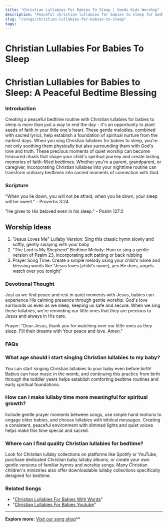 ```yaml
---
title: "Christian Lullabies For Babies To Sleep | Seeds Kids Worship"
description: "Peaceful christian lullabies for babies to sleep for bedtime and quiet moments. Christian music to comfort and nurture young children's faith."
slug: "/songs/christian-lullabies-for-babies-to-sleep"
tags:
---
```


# Christian Lullabies For Babies To Sleep

# Christian Lullabies for Babies to Sleep: A Peaceful Bedtime Blessing

### Introduction
Creating a peaceful bedtime routine with Christian lullabies for babies to sleep is more than just a way to end the day – it's an opportunity to plant seeds of faith in your little one's heart. These gentle melodies, combined with sacred lyrics, help establish a foundation of spiritual nurture from the earliest days. When you sing Christian lullabies for babies to sleep, you're not only soothing them physically but also surrounding them with God's love and truth. These precious moments of quiet worship can become treasured rituals that shape your child's spiritual journey and create lasting memories of faith-filled bedtimes. Whether you're a parent, grandparent, or caregiver, incorporating Christian lullabies into your nighttime routine can transform ordinary bedtimes into sacred moments of connection with God.

### Scripture
"When you lie down, you will not be afraid; when you lie down, your sleep will be sweet." - Proverbs 3:24

"He gives to His beloved even in his sleep." - Psalm 127:2

## Worship Ideas
1. "Jesus Loves Me" Lullaby Version: Sing this classic hymn slowly and softly, gently swaying with your baby
2. "The Lord is My Shepherd" Bedtime Melody: Hum or sing a gentle version of Psalm 23, incorporating soft patting or back rubbing
3. Prayer Song Time: Create a simple melody using your child's name and blessing words like "Jesus loves [child's name], yes He does, angels watch over you tonight"

### Devotional Thought
Just as we find peace and rest in quiet moments with Jesus, babies can experience His calming presence through gentle worship. God's love surrounds us even as we sleep, keeping us safe and secure. When we sing these lullabies, we're reminding our little ones that they are precious to Jesus and always in His care.

Prayer: "Dear Jesus, thank you for watching over our little ones as they sleep. Fill their dreams with Your peace and love. Amen."

### FAQs

### What age should I start singing Christian lullabies to my baby?
You can start singing Christian lullabies to your baby even before birth! Babies can hear music in the womb, and continuing this practice from birth through the toddler years helps establish comforting bedtime routines and early spiritual foundations.

### How can I make lullaby time more meaningful for spiritual growth?
Include gentle prayer moments between songs, use simple hand motions to engage older babies, and choose lullabies with biblical messages. Creating a consistent, peaceful environment with dimmed lights and quiet voices helps make this time special and sacred.

### Where can I find quality Christian lullabies for bedtime?
Look for Christian lullaby collections on platforms like Spotify or YouTube, purchase dedicated Christian baby lullaby albums, or create your own gentle versions of familiar hymns and worship songs. Many Christian children's ministries also offer downloadable lullaby collections specifically designed for bedtime.

### Related Songs

- "[Christian Lullabies For Babies With Words](/songs/christian-lullabies-for-babies-with-words/)"
- "[Christian Lullabies For Babies Youtube](/songs/christian-lullabies-for-babies-youtube/)"

---

**Explore more:** [Visit our song shop](https://seedskidsworship.com/shop)**

<!-- Schema Markup -->
<script type="application/ld+json">
{
  "@context": "https://schema.org",
  "@type": "MusicRecording",
  "name": "Christian Lullabies For Babies To Sleep",
  "byArtist": {
    "@type": "MusicGroup",
    "name": "Seeds Kids Worship"
  },
  "isFamilyFriendly": true,
  "url": "https://seedskidsworship.com/songs/christian-lullabies-for-babies-to-sleep/"
}
</script>